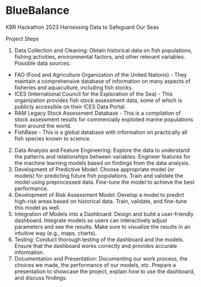 # BlueBalance
KBR Hackathon 2023
Harnessing Data to Safeguard Our Seas

Project Steps

1. Data Collection and Cleaning:
Obtain historical data on fish populations, fishing activities, environmental factors, and other relevant variables.
Possible data sources:
*	FAO (Food and Agriculture Organization of the United Nations) - They maintain a comprehensive database of information on many aspects of fisheries and aquaculture, including fish stocks.
*	ICES (International Council for the Exploration of the Sea) - This organization provides fish stock assessment data, some of which is publicly accessible on their ICES Data Portal.
*	RAM Legacy Stock Assessment Database - This is a compilation of stock assessment results for commercially exploited marine populations from around the world. 
*	FishBase - This is a global database with information on practically all fish species known to science.
2. Data Analysis and Feature Engineering:
Explore the data to understand the patterns and relationships between variables.
Engineer features for the machine learning models based on findings from the data analysis.
3. Development of Predictive Model:
Choose appropriate model (or models) for predicting future fish populations.
Train and validate the model using preprocessed data.
Fine-tune the model to achieve the best performance.
4. Development of Risk Assessment Model:
Develop a model to predict high-risk areas based on historical data.
Train, validate, and fine-tune this model as well.
5. Integration of Models into a Dashboard:
Design and build a user-friendly dashboard.
Integrate models so users can interactively adjust parameters and see the results.
Make sure to visualize the results in an intuitive way (e.g., maps, charts).
6. Testing:
Conduct thorough testing of the dashboard and the models.
Ensure that the dashboard works correctly and provides accurate information.
7. Documentation and Presentation:
Documenting our work process, the choices we made, the performance of our models, etc.
Prepare a presentation to showcase the project, explain how to use the dashboard, and discuss findings.
